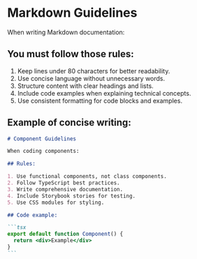 # Markdown Guidelines

When writing Markdown documentation:

## You must follow those rules:

1. Keep lines under 80 characters for better readability.
2. Use concise language without unnecessary words.
3. Structure content with clear headings and lists.
4. Include code examples when explaining technical concepts.
5. Use consistent formatting for code blocks and examples.

## Example of concise writing:

````markdown
# Component Guidelines

When coding components:

## Rules:

1. Use functional components, not class components.
2. Follow TypeScript best practices.
3. Write comprehensive documentation.
4. Include Storybook stories for testing.
5. Use CSS modules for styling.

## Code example:

```tsx
export default function Component() {
  return <div>Example</div>
}
```
````
